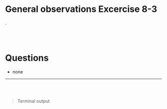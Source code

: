 # General observations Excercise 8-3

.

<br> </br>

# Questions

- none

---

<br> </br>

> Terminal output

```


```
